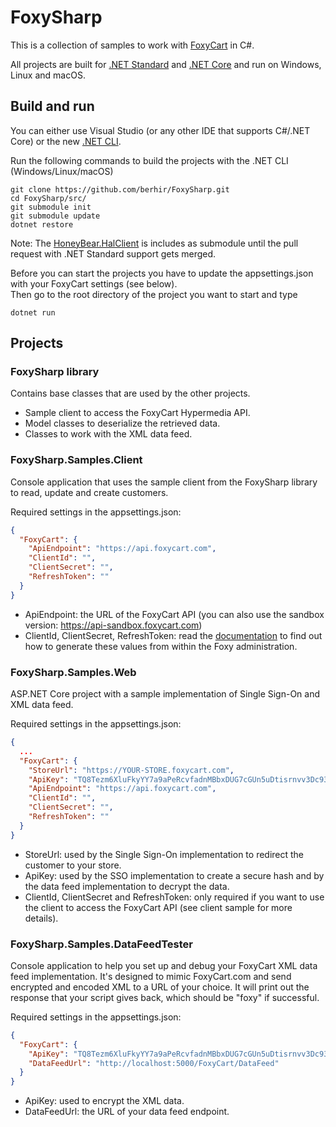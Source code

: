 # FoxySharp

This is a collection of samples to work with [FoxyCart](http://www.foxycart.com) in C#.

All projects are built for [.NET Standard](https://github.com/dotnet/standard) and [.NET Core](https://dotnet.github.io) and run on Windows, Linux and macOS.

## Build and run
You can either use Visual Studio (or any other IDE that supports C#/.NET Core) or the new [.NET CLI](https://github.com/dotnet/cli).

Run the following commands to build the projects with the .NET CLI (Windows/Linux/macOS)

```
git clone https://github.com/berhir/FoxySharp.git
cd FoxySharp/src/
git submodule init
git submodule update
dotnet restore
```
Note: The [HoneyBear.HalClient](https://github.com/eoin55/HoneyBear.HalClient) is includes as submodule until the pull request with .NET Standard support gets merged.

Before you can start the projects you have to update the appsettings.json with your FoxyCart settings (see below).  
Then go to the root directory of the project you want to start and type
```
dotnet run
```

## Projects

### FoxySharp library
Contains base classes that are used by the other projects.
* Sample client to access the FoxyCart Hypermedia API.
* Model classes to deserialize the retrieved data.
* Classes to work with the XML data feed.

### FoxySharp.Samples.Client
Console application that uses the sample client from the FoxySharp library to read, update and create customers.

Required settings in the appsettings.json:
```json
{
  "FoxyCart": {
    "ApiEndpoint": "https://api.foxycart.com",
    "ClientId": "",
    "ClientSecret": "",
    "RefreshToken": ""
  }
}
```

* ApiEndpoint: the URL of the FoxyCart API (you can also use the sandbox version: https://api-sandbox.foxycart.com)
* ClientId, ClientSecret, RefreshToken: read the [documentation](https://api.foxycart.com/docs/authentication/client_creation) to find out how to generate these values from within the Foxy administration.

### FoxySharp.Samples.Web
ASP.NET Core project with a sample implementation of Single Sign-On and XML data feed.

Required settings in the appsettings.json:
```json
{
  ...
  "FoxyCart": {
    "StoreUrl": "https://YOUR-STORE.foxycart.com",
    "ApiKey": "TQ8Tezm6XluFkyYY7a9aPeRcvfadnMBbxDUG7cGUn5uDtisrnvv3Dc93labD",
    "ApiEndpoint": "https://api.foxycart.com",
    "ClientId": "",
    "ClientSecret": "",
    "RefreshToken": ""
  }
}
```

* StoreUrl: used by the Single Sign-On implementation to redirect the customer to your store.
* ApiKey: used by the SSO implementation to create a secure hash and by the data feed implementation to decrypt the data.
* ClientId, ClientSecret and RefreshToken: only required if you want to use the client to access the FoxyCart API (see client sample for more details).

### FoxySharp.Samples.DataFeedTester
Console application to help you set up and debug your FoxyCart XML data feed implementation.
It's designed to mimic FoxyCart.com and send encrypted and encoded XML to a URL of your choice. It will print out the response that your script gives back, which should be "foxy" if successful.

Required settings in the appsettings.json:
```json
{
  "FoxyCart": {
    "ApiKey": "TQ8Tezm6XluFkyYY7a9aPeRcvfadnMBbxDUG7cGUn5uDtisrnvv3Dc93labD",
    "DataFeedUrl": "http://localhost:5000/FoxyCart/DataFeed"
  }
}
```

* ApiKey: used to encrypt the XML data.
* DataFeedUrl: the URL of your data feed endpoint.
